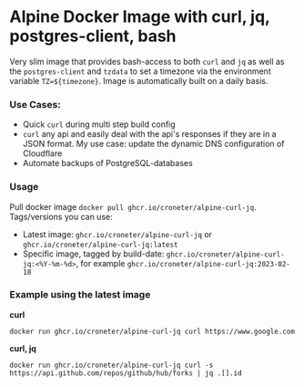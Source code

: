 # Alpine Docker Image with curl, jq, postgres-client, bash
Very slim image that provides bash-access to both `curl` and `jq` as well as the `postgres-client` and `tzdata` to set a timezone via the environment variable `TZ=${timezone}`. Image is automatically built on a daily basis. 

### Use Cases:
* Quick `curl` during multi step build config
* `curl` any api and easily deal with the api's responses if they are in a JSON format. My use case: update the dynamic DNS configuration of Cloudflare
* Automate backups of PostgreSQL-databases

### Usage
Pull docker image `docker pull ghcr.io/croneter/alpine-curl-jq`. Tags/versions you can use:
* Latest image: `ghcr.io/croneter/alpine-curl-jq` or `ghcr.io/croneter/alpine-curl-jq:latest`
* Specific image, tagged by build-date: `ghcr.io/croneter/alpine-curl-jq:<%Y-%m-%d>`, for example `ghcr.io/croneter/alpine-curl-jq:2023-02-18`

### Example using the latest image
**curl**
```
docker run ghcr.io/croneter/alpine-curl-jq curl https://www.google.com
```
**curl, jq**
```
docker run ghcr.io/croneter/alpine-curl-jq curl -s https://api.github.com/repos/github/hub/forks | jq .[].id
```
